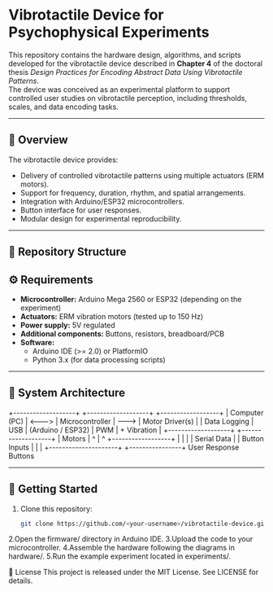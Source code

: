# Vibrotactile Device for Psychophysical Experiments

This repository contains the hardware design, algorithms, and scripts developed for the vibrotactile device described in **Chapter 4** of the doctoral thesis *Design Practices for Encoding Abstract Data Using Vibrotactile Patterns*.  
The device was conceived as an experimental platform to support controlled user studies on vibrotactile perception, including thresholds, scales, and data encoding tasks.

---

## 📌 Overview
The vibrotactile device provides:
- Delivery of controlled vibrotactile patterns using multiple actuators (ERM motors).
- Support for frequency, duration, rhythm, and spatial arrangements.
- Integration with Arduino/ESP32 microcontrollers.
- Button interface for user responses.
- Modular design for experimental reproducibility.

---

## 📂 Repository Structure

## ⚙️ Requirements
- **Microcontroller:** Arduino Mega 2560 or ESP32 (depending on the experiment)
- **Actuators:** ERM vibration motors (tested up to 150 Hz)
- **Power supply:** 5V regulated
- **Additional components:** Buttons, resistors, breadboard/PCB
- **Software:** 
  - Arduino IDE (>= 2.0) or PlatformIO
  - Python 3.x (for data processing scripts)

---
## 🔌 System Architecture

+-------------------+       +-------------------+       +------------------+
|   Computer (PC)   | <---> |   Microcontroller | --->  | Motor Driver(s)  |
|   Data Logging    |  USB  | (Arduino / ESP32) | PWM   | + Vibration      |
+-------------------+       +-------------------+       |   Motors         |
             ^                     |   ^                +------------------+
             |                     |   |
             |     Serial Data     |   | Button Inputs
             |                     |   |
             +---------------------+   +----------------+
                                      User Response Buttons

---

## 🚀 Getting Started
1. Clone this repository:
   ```bash
   git clone https://github.com/<your-username>/vibrotactile-device.git
2.Open the firmware/ directory in Arduino IDE.
3.Upload the code to your microcontroller.
4.Assemble the hardware following the diagrams in hardware/.
5.Run the example experiment located in experiments/.

📜 License
This project is released under the MIT License. See LICENSE for details.



